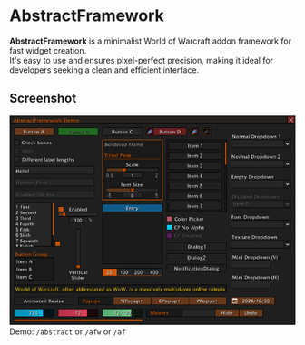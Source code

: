# AbstractFramework

**AbstractFramework** is a minimalist World of Warcraft addon framework for fast widget creation.  
It's easy to use and ensures pixel-perfect precision, making it ideal for developers seeking a clean and efficient interface.

## Screenshot

![demo](https://raw.githubusercontent.com/enderneko/ImagePosts/main/1/af_demo.png)
Demo: `/abstract` or `/afw` or `/af`
